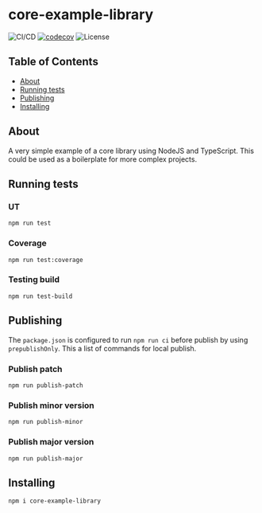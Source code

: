 # core-example-library

![CI/CD](https://github.com/jraSA/core-example-library/workflows/core-example-library%20pipeline/badge.svg)
[![codecov](https://codecov.io/gh/jraSA/core-example-library/branch/master/graph/badge.svg?token=7QFE1W5SDL)](https://codecov.io/gh/jraSA/core-example-library)
![License](https://img.shields.io/github/license/dyarleniber/react-workflow-gh-actions)
## Table of Contents

- [About](#about)
- [Running tests](#running_test)
- [Publishing](#publishing)
- [Installing](#installing)

## About <a name = "about"></a>

A very simple example of a core library using NodeJS and TypeScript. This could be used as a boilerplate for more complex projects.


## Running tests  <a name = "running_test"></a>


### UT
```
npm run test
```
### Coverage
```
npm run test:coverage
```
### Testing build
```
npm run test-build
```

## Publishing <a name = "publishing"></a>

The `package.json` is configured to run `npm run ci` before publish by using `prepublishOnly`. This a list of commands for local publish.
### Publish patch
```
npm run publish-patch
```
### Publish minor version
```
npm run publish-minor
```
### Publish major version
```
npm run publish-major
```

## Installing <a name = "installing"></a>

```
npm i core-example-library
```
